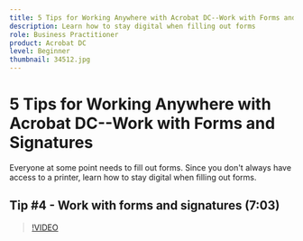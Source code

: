 ```yaml
---
title: 5 Tips for Working Anywhere with Acrobat DC--Work with Forms and Signatures
description: Learn how to stay digital when filling out forms
role: Business Practitioner
product: Acrobat DC
level: Beginner
thumbnail: 34512.jpg
---
```


# 5 Tips for Working Anywhere with Acrobat DC--Work with Forms and Signatures

Everyone at some point needs to fill out forms. Since you don't always have access to a printer, learn how to stay digital when filling out forms.

## Tip #4 - Work with forms and signatures (7:03)

>[!VIDEO](https://video.tv.adobe.com/v/34512)
